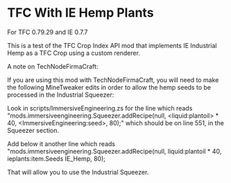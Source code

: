 TFC With IE Hemp Plants
================

For TFC 0.79.29 and IE 0.7.7

This is a test of the TFC Crop Index API mod that implements IE Industrial Hemp as a TFC Crop using a custom renderer. 


A note on TechNodeFirmaCraft:

If you are using this mod with TechNodeFirmaCraft, you will need to make the following MineTweaker edits in order to allow the hemp seeds to be processed in the Industrial Squeezer:

Look in scripts/ImmersiveEngineering.zs for the line which reads "mods.immersiveengineering.Squeezer.addRecipe(null, &lt;liquid:plantoil&gt; * 40, &lt;ImmersiveEngineering:seed&gt;, 80);" which should be on line 551, in the Squeezer section.

Add below it another line which reads "mods.immersiveengineering.Squeezer.addRecipe(null, liquid:plantoil * 40, ieplants:item.Seeds IE_Hemp, 80);

That will allow you to use the Industrial Squeezer.
